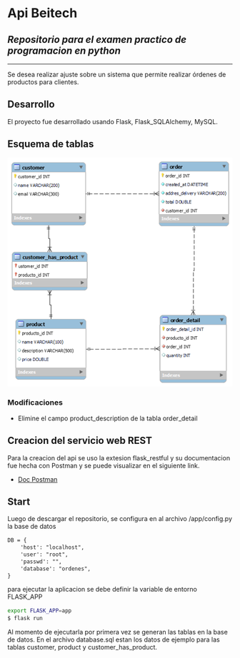 # Api Beitech
## _Repositorio para el examen practico de programacion en python_
____

Se desea realizar ajuste sobre un sistema que permite realizar órdenes de productos para clientes.

## Desarrollo

El proyecto fue desarrollado usando Flask, Flask_SQLAlchemy, MySQL.

## Esquema de tablas

![alt text](https://github.com/mauricioPallares/beitech/blob/d51e2e05628fa5f00af839fade3db07fbe96acee/diagrama%20tablas.png)

### Modificaciones

-  Elimine el campo product_description de la tabla order_detail

## Creacion del servicio web REST

Para la creacion del api se uso la extesion flask_restful y su documentacion fue hecha con Postman y se puede visualizar en el siguiente link.

  - [Doc Postman](https://documenter.getpostman.com/view/12900848/Uz5JHatw)


## Start

Luego de descargar el repositorio, se configura en al archivo /app/config.py la base de datos 

```
DB = {
    'host': "localhost",
    'user': "root",
    'passwd': "",
    'database': "ordenes",
}
```

para ejecutar la aplicacion se debe definir la variable de entorno FLASK_APP

```sh
export FLASK_APP=app
$ flask run
```


Al momento de ejecutarla por primera vez se generan las tablas en la base de datos.
En el archivo database.sql estan los datos de ejemplo para las tablas customer, product y customer_has_product.
